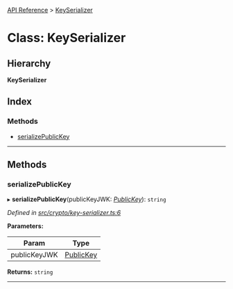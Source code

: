 [API Reference](../README.md) > [KeySerializer](../classes/keyserializer.md)

# Class: KeySerializer

## Hierarchy

**KeySerializer**

## Index

### Methods

* [serializePublicKey](keyserializer.md#serializepublickey)

---

## Methods

<a id="serializepublickey"></a>

###  serializePublicKey

▸ **serializePublicKey**(publicKeyJWK: *[PublicKey](../interfaces/publickey.md)*): `string`

*Defined in [src/crypto/key-serializer.ts:6](https://github.com/repux/repux-lib/blob/dcfa8fe/src/crypto/key-serializer.ts#L6)*

**Parameters:**

| Param | Type |
| ------ | ------ |
| publicKeyJWK | [PublicKey](../interfaces/publickey.md) |

**Returns:** `string`

___

